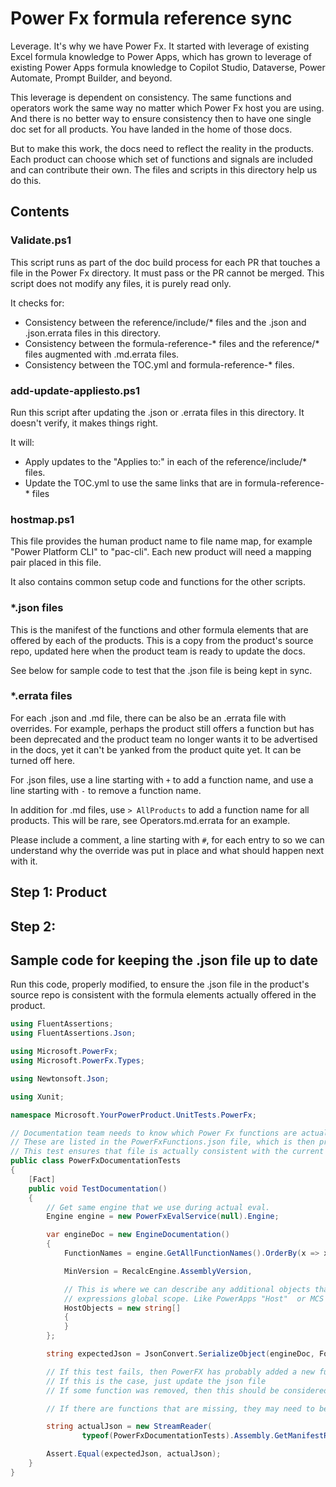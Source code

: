 # Power Fx formula reference sync

Leverage. It's why we have Power Fx. It started with leverage of existing Excel formula knowledge to Power Apps, which has grown to leverage of existing Power Apps formula knowledge to Copilot Studio, Dataverse, Power Automate, Prompt Builder, and beyond.

This leverage is dependent on consistency. The same functions and operators work the same way no matter which Power Fx host you are using. And there is no better way to ensure consistency then to have one single doc set for all products. You have landed in the home of those docs.

But to make this work, the docs need to reflect the reality in the products. Each product can choose which set of functions and signals are included and can contribute their own. The files and scripts in this directory help us do this.

## Contents

### Validate.ps1

This script runs as part of the doc build process for each PR that touches a file in the Power Fx directory. It must pass or the PR cannot be merged. This script does not modify any files, it is purely read only.

It checks for:
- Consistency between the reference/include/* files and the .json and .json.errata files in this directory.
- Consistency between the formula-reference-* files and the reference/* files augmented with .md.errata files.
- Consistency between the TOC.yml and formula-reference-* files.

### add-update-appliesto.ps1

Run this script after updating the .json or .errata files in this directory. It doesn't verify, it makes things right.

It will:
- Apply updates to the "Applies to:" in each of the reference/include/* files.
- Update the TOC.yml to use the same links that are in formula-reference-* files

### hostmap.ps1

This file provides the human product name to file name map, for example "Power Platform CLI" to "pac-cli". Each new product will need a mapping pair placed in this file.

It also contains common setup code and functions for the other scripts.

### *.json files

This is the manifest of the functions and other formula elements that are offered by each of the products. This is a copy from the product's source repo, updated here when the product team is ready to update the docs.

See below for sample code to test that the .json file is being kept in sync.

### *.errata files

For each .json and .md file, there can be also be an .errata file with overrides. For example, perhaps the product still offers a function but has been deprecated and the product team no longer wants it to be advertised in the docs, yet it can't be yanked from the product quite yet. It can be turned off here.

For .json files, use a line starting with `+` to add a function name, and use a line starting with `-` to remove a function name.

In addition for .md files, use `> AllProducts` to add a function name for all products. This will be rare, see Operators.md.errata for an example.

Please include a comment, a line starting with `#`, for each entry to so we can understand why the override was put in place and what should happen next with it.

## Step 1: Product 

## Step 2: 

## Sample code for keeping the .json file up to date

Run this code, properly modified, to ensure the .json file in the product's source repo is consistent with the formula elements actually offered in the product.

```csharp
using FluentAssertions;
using FluentAssertions.Json;

using Microsoft.PowerFx;
using Microsoft.PowerFx.Types;

using Newtonsoft.Json;

using Xunit;

namespace Microsoft.YourPowerProduct.UnitTests.PowerFx;

// Documentation team needs to know which Power Fx functions are actually supported.
// These are listed in the PowerFxFunctions.json file, which is then provided to docs team.
// This test ensures that file is actually consistent with the current implementation. 
public class PowerFxDocumentationTests
{
    [Fact]
    public void TestDocumentation()
    {
        // Get same engine that we use during actual eval. 
        Engine engine = new PowerFxEvalService(null).Engine;

        var engineDoc = new EngineDocumentation()
        {
            FunctionNames = engine.GetAllFunctionNames().OrderBy(x => x).ToArray(),

            MinVersion = RecalcEngine.AssemblyVersion,

            // This is where we can describe any additional objects that Prompt Builder may inject into
            // expressions global scope. Like PowerApps "Host"  or MCS's "Env". 
            HostObjects = new string[]
            {                    
            }
        };

        string expectedJson = JsonConvert.SerializeObject(engineDoc, Formatting.Indented);

        // If this test fails, then PowerFX has probably added a new function
        // If this is the case, just update the json file
        // If some function was removed, then this should be considered as breaking changes and we should reach out to Power Fx folks.

        // If there are functions that are missing, they may need to be enabled on the configuration. Reach out to Power Fx folks for how to do that. 

        string actualJson = new StreamReader(
                typeof(PowerFxDocumentationTests).Assembly.GetManifestResourceStream("Microsoft.YourPowerProduct.UnitTests.PowerFx.PowerFxFunctions.json")).ReadToEnd().Trim();

        Assert.Equal(expectedJson, actualJson);
    }
}
```
